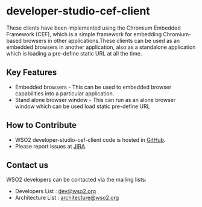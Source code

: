 # developer-studio-cef-client

These clients have been implemented using the Chromium Embedded Framework (CEF), which is a simple framework for embedding Chromium-based browsers in other applications.These clients can be used as an embedded browsers in another application, also as a standalone application which is loading a pre-define static URL at all the time.

## Key Features

* Embedded browsers - This can be used to embedded browser capabilities into a particular application.
* Stand alone browser window - This can run as an alone browser window which can be used load static pre-define URL

## How to Contribute

* WSO2 developer-studio-cef-client code is hosted in [GitHub](https://github.com/wso2/developer-studio-cef-client.git).
* Please report issues at [JIRA](http://wso2.com/products/developer-studio).


## Contact us

WSO2 developers can be contacted via the mailing lists:

* Developers List : dev@wso2.org
* Architecture List : architecture@wso2.org
